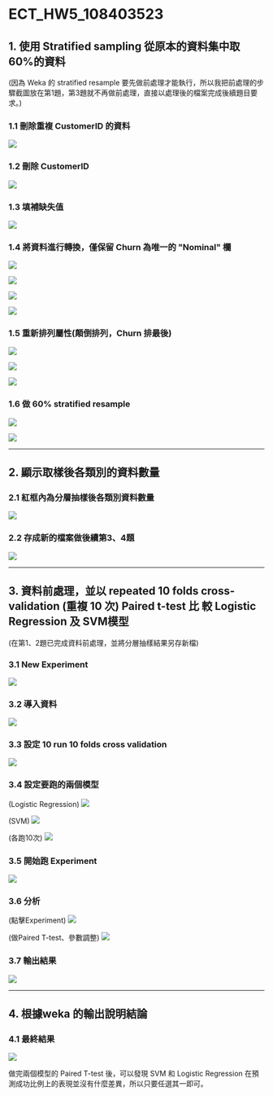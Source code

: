 # ECT_HW5_108403523

## 1. 使用 Stratified sampling 從原本的資料集中取60%的資料
    
(因為 Weka 的 stratified resample 要先做前處理才能執行，所以我把前處理的步驟截圖放在第1題，第3題就不再做前處理，直接以處理後的檔案完成後續題目要求。)
    
### 1.1 刪除重複 CustomerID 的資料
    
![](https://i.imgur.com/rLLrGtX.jpg)
    
### 1.2 刪除 CustomerID
    
![](https://i.imgur.com/gVykrLZ.jpg)
    
### 1.3 填補缺失值
    
![](https://i.imgur.com/yXmIGyb.jpg)
    
### 1.4 將資料進行轉換，僅保留 **Churn** 為唯一的 "**Nominal**" 欄
    
![](https://i.imgur.com/mRKuvUN.jpg)
    
![](https://i.imgur.com/rstfuhp.png)
    
![](https://i.imgur.com/sSS1v7k.png)
    
![](https://i.imgur.com/0lcuS0u.png)

### 1.5 重新排列屬性(顛倒排列，Churn 排最後)
    
![](https://i.imgur.com/FSaOVX6.png)
    
![](https://i.imgur.com/MmlZsNI.png)
    
![](https://i.imgur.com/BGl31ke.png)
    
### 1.6 做 60% stratified resample
    
![](https://i.imgur.com/XDHGuJl.png)

![](https://i.imgur.com/dwFF8NW.png)

---

## 2. 顯示取樣後各類別的資料數量
    
### 2.1 紅框內為分層抽樣後各類別資料數量 
    
![](https://i.imgur.com/sUGdy5y.png)
    
### 2.2 存成新的檔案做後續第3、4題

![](https://i.imgur.com/T7xBKFU.png)

---

## 3. 資料前處理，並以 repeated 10 folds cross-validation (重複 10 次) Paired t-test 比 較 Logistic Regression 及 SVM模型

(在第1、2題已完成資料前處理，並將分層抽樣結果另存新檔)
    
### 3.1 New Experiment
    
![](https://i.imgur.com/xU8DWD1.jpg)

### 3.2 導入資料
    
![](https://i.imgur.com/rXArg3e.jpg)

### 3.3 設定 10 run 10 folds cross validation
    
![](https://i.imgur.com/cleNl9m.jpg)

### 3.4 設定要跑的兩個模型
    
(Logistic Regression)
![](https://i.imgur.com/gfZeQBo.jpg)

(SVM)
![](https://i.imgur.com/xOPbxxn.jpg)

(各跑10次)
![](https://i.imgur.com/d3pdGDz.jpg)

### 3.5 開始跑 Experiment 
    
![](https://i.imgur.com/kW7l0mb.jpg)

### 3.6 分析
    
(點擊Experiment)
![](https://i.imgur.com/y9uOuJw.jpg)
    
(做Paired T-test、參數調整)
![](https://i.imgur.com/1TnrpKH.jpg)

### 3.7 輸出結果
    
![](https://i.imgur.com/eQNVtEz.jpg)

---

## 4. 根據weka 的輸出說明結論

### 4.1 最終結果 
    
![](https://i.imgur.com/USmdXao.jpg)
    
做完兩個模型的 Paired T-test 後，可以發現 SVM 和 Logistic Regression 在預測成功比例上的表現並沒有什麼差異，所以只要任選其一即可。
